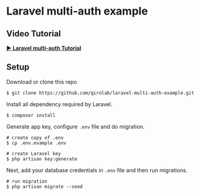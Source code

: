 # Laravel multi-auth example


## Video Tutorial

 **[ ▶️ Laravel multi-auth Tutorial](https://www.youtube.com/watch?v=KBA22pSeoe4)**

## Setup

Download or clone this repo
```shell
$ git clone https://github.com/qirolab/laravel-multi-auth-example.git
```

Install all dependency required by Laravel.
```shell
$ composer install
```

Generate app key, configure `.env` file and do migration.
```shell
# create copy of .env
$ cp .env.example .env

# create Laravel key
$ php artisan key:generate
```

Next, add your database credentials in `.env` file and then run migrations.
```shell
# run migration
$ php artisan migrate --seed
```
